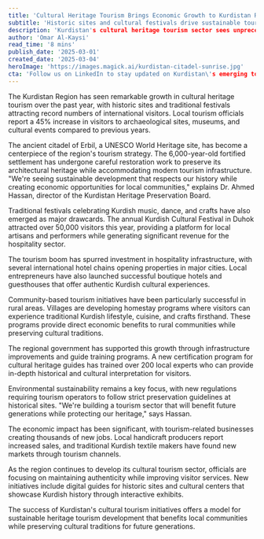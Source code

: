 ```yaml
---
title: 'Cultural Heritage Tourism Brings Economic Growth to Kurdistan Region'
subtitle: 'Historic sites and cultural festivals drive sustainable tourism development'
description: 'Kurdistan's cultural heritage tourism sector sees unprecedented growth as historic sites and traditional festivals attract international visitors, creating economic opportunities while preserving cultural heritage. The UNESCO World Heritage site of Erbil Citadel leads development of sustainable tourism initiatives.'
author: 'Omar Al-Kaysi'
read_time: '8 mins'
publish_date: '2025-03-01'
created_date: '2025-03-04'
heroImage: 'https://images.magick.ai/kurdistan-citadel-sunrise.jpg'
cta: 'Follow us on LinkedIn to stay updated on Kurdistan\'s emerging tourism sector and discover opportunities in cultural heritage development across the region.'
---
```


The Kurdistan Region has seen remarkable growth in cultural heritage tourism over the past year, with historic sites and traditional festivals attracting record numbers of international visitors. Local tourism officials report a 45% increase in visitors to archaeological sites, museums, and cultural events compared to previous years.

The ancient citadel of Erbil, a UNESCO World Heritage site, has become a centerpiece of the region's tourism strategy. The 6,000-year-old fortified settlement has undergone careful restoration work to preserve its architectural heritage while accommodating modern tourism infrastructure. "We're seeing sustainable development that respects our history while creating economic opportunities for local communities," explains Dr. Ahmed Hassan, director of the Kurdistan Heritage Preservation Board.

Traditional festivals celebrating Kurdish music, dance, and crafts have also emerged as major drawcards. The annual Kurdish Cultural Festival in Duhok attracted over 50,000 visitors this year, providing a platform for local artisans and performers while generating significant revenue for the hospitality sector.

The tourism boom has spurred investment in hospitality infrastructure, with several international hotel chains opening properties in major cities. Local entrepreneurs have also launched successful boutique hotels and guesthouses that offer authentic Kurdish cultural experiences.

Community-based tourism initiatives have been particularly successful in rural areas. Villages are developing homestay programs where visitors can experience traditional Kurdish lifestyle, cuisine, and crafts firsthand. These programs provide direct economic benefits to rural communities while preserving cultural traditions.

The regional government has supported this growth through infrastructure improvements and guide training programs. A new certification program for cultural heritage guides has trained over 200 local experts who can provide in-depth historical and cultural interpretation for visitors.

Environmental sustainability remains a key focus, with new regulations requiring tourism operators to follow strict preservation guidelines at historical sites. "We're building a tourism sector that will benefit future generations while protecting our heritage," says Hassan.

The economic impact has been significant, with tourism-related businesses creating thousands of new jobs. Local handicraft producers report increased sales, and traditional Kurdish textile makers have found new markets through tourism channels.

As the region continues to develop its cultural tourism sector, officials are focusing on maintaining authenticity while improving visitor services. New initiatives include digital guides for historic sites and cultural centers that showcase Kurdish history through interactive exhibits.

The success of Kurdistan's cultural tourism initiatives offers a model for sustainable heritage tourism development that benefits local communities while preserving cultural traditions for future generations.